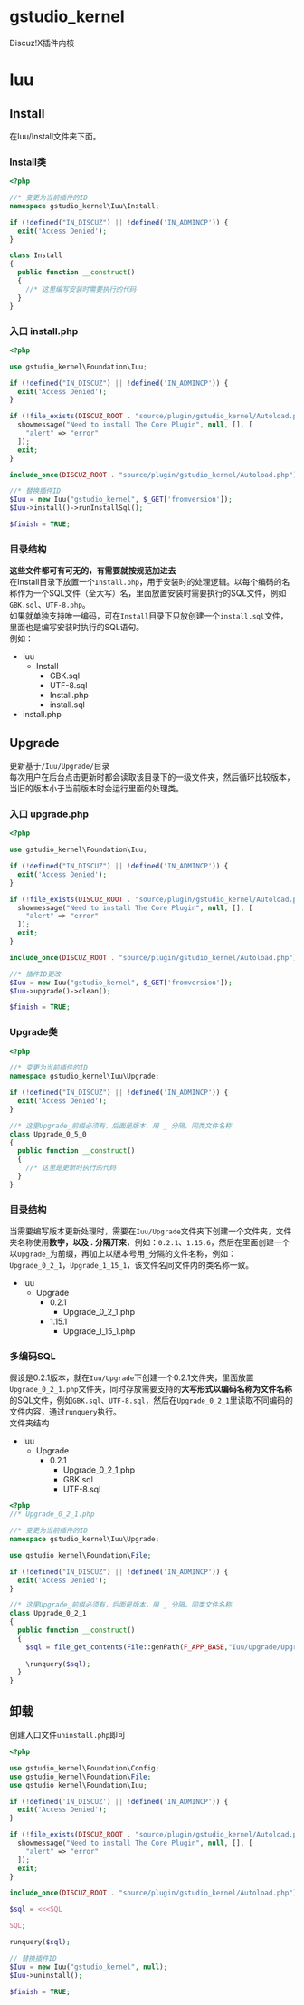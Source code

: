 # gstudio_kernel
Discuz!X插件内核

# Iuu
## Install
在Iuu/Install文件夹下面。  
### Install类
```php
<?php

//* 变更为当前插件的ID
namespace gstudio_kernel\Iuu\Install;

if (!defined("IN_DISCUZ") || !defined('IN_ADMINCP')) {
  exit('Access Denied');
}

class Install
{
  public function __construct()
  {
    //* 这里编写安装时需要执行的代码
  }
}
```
### 入口 install.php
```php
<?php

use gstudio_kernel\Foundation\Iuu;

if (!defined("IN_DISCUZ") || !defined('IN_ADMINCP')) {
  exit('Access Denied');
}

if (!file_exists(DISCUZ_ROOT . "source/plugin/gstudio_kernel/Autoload.php")) {
  showmessage("Need to install The Core Plugin", null, [], [
    "alert" => "error"
  ]);
  exit;
}

include_once(DISCUZ_ROOT . "source/plugin/gstudio_kernel/Autoload.php");

//* 替换插件ID
$Iuu = new Iuu("gstudio_kernel", $_GET['fromversion']);
$Iuu->install()->runInstallSql();

$finish = TRUE;
```
### 目录结构
**这些文件都可有可无的，有需要就按规范加进去**   
在Install目录下放置一个`Install.php`，用于安装时的处理逻辑。以每个编码的名称作为一个SQL文件（全大写）名，里面放置安装时需要执行的SQL文件，例如`GBK.sql`、`UTF-8.php`。  
如果就单独支持唯一编码，可在`Install`目录下只放创建一个`install.sql`文件，里面也是编写安装时执行的SQL语句。   
例如：
- Iuu
  - Install
    - GBK.sql
    - UTF-8.sql
    - Install.php
    - install.sql
- install.php
## Upgrade
更新基于`/Iuu/Upgrade/`目录  
每次用户在后台点击更新时都会读取该目录下的一级文件夹，然后循环比较版本，当旧的版本小于当前版本时会运行里面的处理类。
### 入口 upgrade.php
```php
<?php

use gstudio_kernel\Foundation\Iuu;

if (!defined("IN_DISCUZ") || !defined('IN_ADMINCP')) {
  exit('Access Denied');
}

if (!file_exists(DISCUZ_ROOT . "source/plugin/gstudio_kernel/Autoload.php")) {
  showmessage("Need to install The Core Plugin", null, [], [
    "alert" => "error"
  ]);
  exit;
}

include_once(DISCUZ_ROOT . "source/plugin/gstudio_kernel/Autoload.php");

//* 插件ID更改
$Iuu = new Iuu("gstudio_kernel", $_GET['fromversion']);
$Iuu->upgrade()->clean();

$finish = TRUE;
```
### Upgrade类
```php
<?php

//* 变更为当前插件的ID
namespace gstudio_kernel\Iuu\Upgrade;

if (!defined("IN_DISCUZ") || !defined('IN_ADMINCP')) {
  exit('Access Denied');
}

//* 这里Upgrade_前缀必须有，后面是版本，用 _ 分隔，同类文件名称
class Upgrade_0_5_0
{
  public function __construct()
  {
    //* 这里是更新时执行的代码
  }
}
```
### 目录结构
当需要编写版本更新处理时，需要在`Iuu/Upgrade`文件夹下创建一个文件夹，文件夹名称使用**数字，以及 . 分隔开来**，例如：`0.2.1`、`1.15.6`，然后在里面创建一个以`Upgrade_`为前缀，再加上以版本号用`_`分隔的文件名称，例如：`Upgrade_0_2_1`，`Upgrade_1_15_1`，该文件名同文件内的类名称一致。
- Iuu
  - Upgrade
    - 0.2.1
      - Upgrade_0_2_1.php
    - 1.15.1
      - Upgrade_1_15_1.php
### 多编码SQL
假设是0.2.1版本，就在`Iuu/Upgrade`下创建一个0.2.1文件夹，里面放置`Upgrade_0_2_1.php`文件夹，同时存放需要支持的**大写形式以编码名称为文件名称**的SQL文件，例如`GBK.sql`、`UTF-8.sql`，然后在`Upgrade_0_2_1`里读取不同编码的文件内容，通过`runquery`执行。  
文件夹结构
- Iuu
  - Upgrade
    - 0.2.1
      - Upgrade_0_2_1.php
      - GBK.sql
      - UTF-8.sql
```php
<?php
//* Upgrade_0_2_1.php

//* 变更为当前插件的ID
namespace gstudio_kernel\Iuu\Upgrade;

use gstudio_kernel\Foundation\File;

if (!defined("IN_DISCUZ") || !defined('IN_ADMINCP')) {
  exit('Access Denied');
}

//* 这里Upgrade_前缀必须有，后面是版本，用 _ 分隔，同类文件名称
class Upgrade_0_2_1
{
  public function __construct()
  {
    $sql = file_get_contents(File::genPath(F_APP_BASE,"Iuu/Upgrade/Upgrade_0_2_1",CHARSET.".sql"));
    
    \runquery($sql);
  }
}

```
## 卸载
创建入口文件`uninstall.php`即可
```php
<?php

use gstudio_kernel\Foundation\Config;
use gstudio_kernel\Foundation\File;
use gstudio_kernel\Foundation\Iuu;

if (!defined('IN_DISCUZ') || !defined('IN_ADMINCP')) {
  exit('Access Denied');
}

if (!file_exists(DISCUZ_ROOT . "source/plugin/gstudio_kernel/Autoload.php")) {
  showmessage("Need to install The Core Plugin", null, [], [
    "alert" => "error"
  ]);
  exit;
}

include_once(DISCUZ_ROOT . "source/plugin/gstudio_kernel/Autoload.php");

$sql = <<<SQL

SQL;

runquery($sql);

// 替换插件ID
$Iuu = new Iuu("gstudio_kernel", null);
$Iuu->uninstall();

$finish = TRUE;

```